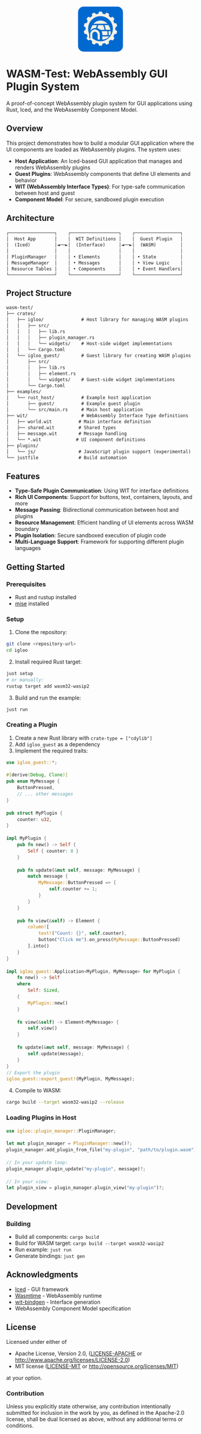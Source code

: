 
<p align="center">
    <img src="assets/igloo.png" alt="Igloo Logo" width="120" style="border-radius: 15px;" />
</p>

# WASM-Test: WebAssembly GUI Plugin System

A proof-of-concept WebAssembly plugin system for GUI applications using Rust, Iced, and the WebAssembly Component Model.

## Overview

This project demonstrates how to build a modular GUI application where the UI components are loaded as WebAssembly plugins. The system uses:

- **Host Application**: An Iced-based GUI application that manages and renders WebAssembly plugins
- **Guest Plugins**: WebAssembly components that define UI elements and behavior
- **WIT (WebAssembly Interface Types)**: For type-safe communication between host and guest
- **Component Model**: For secure, sandboxed plugin execution

## Architecture

```
┌─────────────────┐    ┌──────────────────┐    ┌─────────────────┐
│  Host App       │    │  WIT Definitions │    │  Guest Plugin   │
│  (Iced)         │◄──►│  (Interface)     │◄──►│  (WASM)         │
│                 │    │                  │    │                 │
│ PluginManager   │    │ • Elements       │    │ • State         │
│ MessageManager  │    │ • Messages       │    │ • View Logic    │
│ Resource Tables │    │ • Components     │    │ • Event Handlers│
└─────────────────┘    └──────────────────┘    └─────────────────┘
```

## Project Structure

```
wasm-test/
├── crates/
│   ├── igloo/              # Host library for managing WASM plugins
│   │   ├── src/
│   │   │   ├── lib.rs
│   │   │   ├── plugin_manager.rs
│   │   │   └── widgets/    # Host-side widget implementations
│   │   └── Cargo.toml
│   └── igloo_guest/        # Guest library for creating WASM plugins
│       ├── src/
│       │   ├── lib.rs
│       │   ├── element.rs
│       │   └── widgets/    # Guest-side widget implementations
│       └── Cargo.toml
├── examples/
│   └── rust_host/          # Example host application
│       ├── guest/          # Example guest plugin
│       └── src/main.rs     # Main host application
├── wit/                    # WebAssembly Interface Type definitions
│   ├── world.wit          # Main interface definition
│   ├── shared.wit         # Shared types
│   ├── message.wit        # Message handling
│   └── *.wit             # UI component definitions
├── plugins/
│   └── js/                # JavaScript plugin support (experimental)
└── justfile               # Build automation
```

## Features

- **Type-Safe Plugin Communication**: Using WIT for interface definitions
- **Rich UI Components**: Support for buttons, text, containers, layouts, and more
- **Message Passing**: Bidirectional communication between host and plugins
- **Resource Management**: Efficient handling of UI elements across WASM boundary
- **Plugin Isolation**: Secure sandboxed execution of plugin code
- **Multi-Language Support**: Framework for supporting different plugin languages

## Getting Started

### Prerequisites

- Rust and rustup installed
- [mise](https://mise.jdx.dev/) installed 

### Setup

1. Clone the repository:
```bash
git clone <repository-url>
cd igloo
```

2. Install required Rust target:
```bash
just setup
# or manually:
rustup target add wasm32-wasip2
```

3. Build and run the example:
```bash
just run
```

### Creating a Plugin

1. Create a new Rust library with `crate-type = ["cdylib"]`
2. Add `igloo_guest` as a dependency
3. Implement the required traits:

```rust
use igloo_guest::*;

#[derive(Debug, Clone)]
pub enum MyMessage {
    ButtonPressed,
    // ... other messages
}

pub struct MyPlugin {
    counter: u32,
}

impl MyPlugin {
    pub fn new() -> Self {
        Self { counter: 0 }
    }

    pub fn update(&mut self, message: MyMessage) {
        match message {
            MyMessage::ButtonPressed => {
                self.counter += 1;
            }
        }
    }

    pub fn view(&self) -> Element {
        column![
            text!("Count: {}", self.counter),
            button("Click me").on_press(MyMessage::ButtonPressed)
        ].into()
    }
}

impl igloo_guest::Application<MyPlugin, MyMessage> for MyPlugin {
    fn new() -> Self
    where
        Self: Sized,
    {
        MyPlugin::new()
    }

    fn view(&self) -> Element<MyMessage> {
        self.view()
    }

    fn update(&mut self, message: MyMessage) {
        self.update(message);
    }
}
// Export the plugin
igloo_guest::export_guest!(MyPlugin, MyMessage);
```

4. Compile to WASM:
```bash
cargo build --target wasm32-wasip2 --release
```

### Loading Plugins in Host

```rust
use igloo::plugin_manager::PluginManager;

let mut plugin_manager = PluginManager::new()?;
plugin_manager.add_plugin_from_file("my-plugin", "path/to/plugin.wasm")?;

// In your update loop:
plugin_manager.plugin_update("my-plugin", message)?;

// In your view:
let plugin_view = plugin_manager.plugin_view("my-plugin")?;
```

## Development

### Building

- Build all components: `cargo build`
- Build for WASM target: `cargo build --target wasm32-wasip2`
- Run example: `just run`
- Generate bindings: `just gen`

## Acknowledgments

- [Iced](https://github.com/iced-rs/iced) - GUI framework
- [Wasmtime](https://github.com/bytecodealliance/wasmtime) - WebAssembly runtime
- [wit-bindgen](https://github.com/bytecodealliance/wit-bindgen) - Interface generation
- WebAssembly Component Model specification

## License

Licensed under either of

 * Apache License, Version 2.0, ([LICENSE-APACHE](LICENSE-APACHE) or http://www.apache.org/licenses/LICENSE-2.0)
 * MIT license ([LICENSE-MIT](LICENSE-MIT) or http://opensource.org/licenses/MIT)

at your option.

### Contribution

Unless you explicitly state otherwise, any contribution intentionally
submitted for inclusion in the work by you, as defined in the Apache-2.0
license, shall be dual licensed as above, without any additional terms or
conditions.